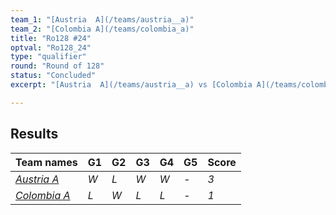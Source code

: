```yaml
---
team_1: "[Austria  A](/teams/austria__a)"
team_2: "[Colombia A](/teams/colombia_a)"
title: "Ro128 #24"
optval: "Ro128_24"
type: "qualifier"
round: "Round of 128"
status: "Concluded"
excerpt: "[Austria  A](/teams/austria__a) vs [Colombia A](/teams/colombia_a)"

---
```

## Results

| Team names | G1 | G2 | G3 | G4 | G5 | Score |
| -- | -- | -- | -- | -- | -- | -- |
| *[Austria  A](/teams/austria__a)* | *W* | *L* | *W* | *W* | *-* | *3* |
| *[Colombia A](/teams/colombia_a)* | *L* | *W* | *L* | *L* | *-* | *1* |
